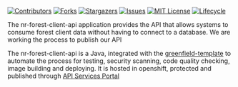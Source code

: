 <!-- PROJECT SHIELDS -->

[![Contributors](https://img.shields.io/github/contributors/bcgov/nr-forest-client-api)](/../../graphs/contributors)
[![Forks](https://img.shields.io/github/forks/bcgov/nr-forest-client-api)](/../../network/members)
[![Stargazers](https://img.shields.io/github/stars/bcgov/nr-forest-client-api)](/../../stargazers)
[![Issues](https://img.shields.io/github/issues/bcgov/nr-forest-client-api)](/../../issues)
[![MIT License](https://img.shields.io/github/license/bcgov/nr-forest-client-api.svg)](/LICENSE.md)
[![Lifecycle](https://img.shields.io/badge/Lifecycle-Experimental-339999)](https://github.com/bcgov/repomountie/blob/master/doc/lifecycle-badges.md)

The nr-forest-client-api application provides the API that allows systems to consume forest client data without having to connect to a database. We are working the process to publish our API  

The nr-forest-client-api is a Java, integrated with the [greenfield-template](https://github.com/bcgov/greenfield-template) to automate the process for testing, security scanning, code quality checking, image building and deploying. It is hosted in openshift, protected and published through [API Services Portal](https://api.gov.bc.ca/)



